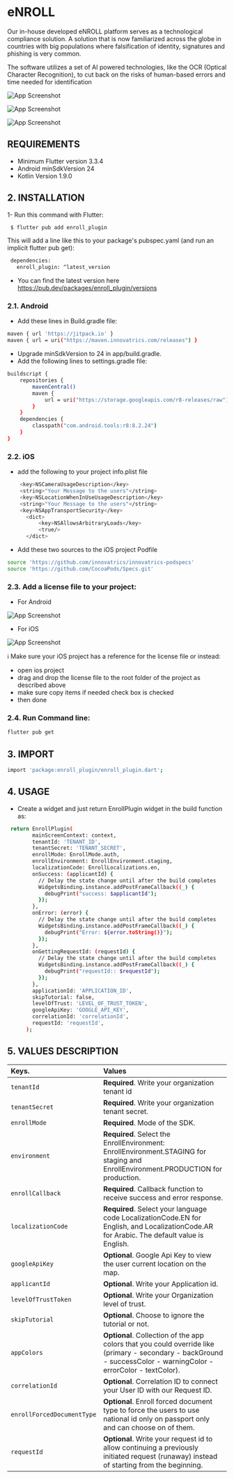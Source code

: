 # eNROLL

Our in-house developed eNROLL platform serves as a technological compliance solution. A solution
that is now familiarized across the globe in countries with big populations where falsification of
identity, signatures and phishing is very common.

The software utilizes a set of AI powered technologies, like the OCR (Optical Character
Recognition), to cut back on the risks of human-based errors and time needed for identification

![App Screenshot](https://firebasestorage.googleapis.com/v0/b/excel-hr-app.appspot.com/o/Screenshot%202024-09-02%20at%2011.03.04%E2%80%AFAM.png?alt=media&token=37acf293-9e0e-456c-8b7a-3b97c512d911)

![App Screenshot](https://firebasestorage.googleapis.com/v0/b/excel-hr-app.appspot.com/o/Screenshot%202024-09-02%20at%2011.03.28%E2%80%AFAM.png?alt=media&token=1d5aafeb-ffe3-4faa-aa72-37b28f1810a9)

![App Screenshot](https://firebasestorage.googleapis.com/v0/b/excel-hr-app.appspot.com/o/Screenshot%202024-09-02%20at%2011.03.39%E2%80%AFAM.png?alt=media&token=76489515-b21b-403f-a338-0f9889486b4b)

## REQUIREMENTS

- Minimum Flutter version 3.3.4
- Android minSdkVersion 24
- Kotlin Version 1.9.0

## 2. INSTALLATION

1- Run this command with Flutter:

```bash
 $ flutter pub add enroll_plugin
```

This will add a line like this to your package's pubspec.yaml (and run an implicit flutter pub get):

```bash
 dependencies:
   enroll_plugin: ^latest_version
```

- You can find the latest version here https://pub.dev/packages/enroll_plugin/versions

### 2.1. Android

- Add these lines in Build.gradle file:

```bash
maven { url 'https://jitpack.io' }
maven { url = uri("https://maven.innovatrics.com/releases") }
```

- Upgrade minSdkVersion to 24 in app/build.gradle.
- Add the following lines to settings.gradle file:

```bash
buildscript {
    repositories {
        mavenCentral()
        maven {
            url = uri("https://storage.googleapis.com/r8-releases/raw")
        }
    }
    dependencies {
        classpath("com.android.tools:r8:8.2.24")
    }
}
```

### 2.2. iOS

- add the following to your project info.plist file

```bash
	<key>NSCameraUsageDescription</key>
	<string>"Your Message to the users"</string>
	<key>NSLocationWhenInUseUsageDescription</key>
	<string>"Your Message to the users"</string>
	<key>NSAppTransportSecurity</key>
      <dict>
          <key>NSAllowsArbitraryLoads</key>
          <true/>
      </dict>
```

- Add these two sources to the iOS project Podfile

```bash
source 'https://github.com/innovatrics/innovatrics-podspecs'
source 'https://github.com/CocoaPods/Specs.git'
```

### 2.3. Add a license file to your project:

- For Android

![App Screenshot](https://firebasestorage.googleapis.com/v0/b/excel-hr-app.appspot.com/o/lic_android.png?alt=media&token=9a6556c1-cea1-4fce-b073-0dba76bedf8f)

- For iOS

![App Screenshot](https://firebasestorage.googleapis.com/v0/b/excel-hr-app.appspot.com/o/lic_ios.webp?alt=media&token=c4bcf3d8-d9d2-4c99-9a62-97349ff30fac)

ℹ️ Make sure your iOS project has a reference for the license file or instead:

- open ios project
- drag and drop the license file to the root folder of the project as described above
- make sure copy items if needed check box is checked
- then done

### 2.4. Run Command line:

```bash
flutter pub get
```

## 3. IMPORT

```bash
import 'package:enroll_plugin/enroll_plugin.dart';
```

## 4. USAGE

- Create a widget and just return EnrollPlugin widget in the build function as:

```bash
 return EnrollPlugin(
        mainScreenContext: context,
        tenantId: 'TENANT_ID',
        tenantSecret: 'TENANT_SECRET',
        enrollMode: EnrollMode.auth,
        enrollEnvironment: EnrollEnvironment.staging,
        localizationCode: EnrollLocalizations.en,
        onSuccess: (applicantId) {
          // Delay the state change until after the build completes
          WidgetsBinding.instance.addPostFrameCallback((_) {
            debugPrint("success: $applicantId");
          });
        },
        onError: (error) {
          // Delay the state change until after the build completes
          WidgetsBinding.instance.addPostFrameCallback((_) {
            debugPrint("Error: ${error.toString()}");
          });
        },
        onGettingRequestId: (requestId) {
          // Delay the state change until after the build completes
          WidgetsBinding.instance.addPostFrameCallback((_) {
            debugPrint("requestId:: $requestId");
          });
        },
        applicationId: 'APPLICATION_ID',
        skipTutorial: false,
        levelOfTrust: 'LEVEL_OF_TRUST_TOKEN',
        googleApiKey: 'GOOGLE_API_KEY',
        correlationId: 'correlationId',
        requestId: 'requestId',
      );
```

## 5. VALUES DESCRIPTION

| Keys.                      | Values                                                                                                                                                             |
|:---------------------------|:-------------------------------------------------------------------------------------------------------------------------------------------------------------------|
| `tenantId`                 | **Required**. Write your organization tenant id                                                                                                                    |
| `tenantSecret`             | **Required**. Write your organization tenant secret.                                                                                                               |
| `enrollMode`               | **Required**. Mode of the SDK.                                                                                                                                     |
| `environment`              | **Required**. Select the EnrollEnvironment: EnrollEnvironment.STAGING  for staging and EnrollEnvironment.PRODUCTION for production.                                |
| `enrollCallback`           | **Required**. Callback function to receive success and error response.                                                                                             |
| `localizationCode`         | **Required**. Select your language code LocalizationCode.EN for English, and LocalizationCode.AR for Arabic. The default value is English.                         |
| `googleApiKey`             | **Optional**. Google Api Key to view the user current location on the map.                                                                                         |
| `applicantId`              | **Optional**. Write your Application id.                                                                                                                           |
| `levelOfTrustToken`        | **Optional**. Write your Organization level of trust.                                                                                                              |
| `skipTutorial`             | **Optional**. Choose to ignore the tutorial or not.                                                                                                                |
| `appColors`                | **Optional**. Collection of the app colors that you could override like (primary - secondary - backGround - successColor - warningColor - errorColor - textColor). |
| `correlationId`            | **Optional**. Correlation ID to connect your User ID with our Request ID.                                                                                          |
| `enrollForcedDocumentType` | **Optional**. Enroll forced document type to force the users to use national id only on passport only and can choose on of them.                                   |
| `requestId`                | **Optional**. Write your request id to allow continuing a previously initiated request (runaway) instead of starting from the beginning.                           |




